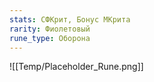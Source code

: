 ```yaml
---
stats: СФКрит, Бонус МКрита
rarity: Фиолетовый
rune_type: Оборона
---
```

![[Temp/Placeholder_Rune.png]]
